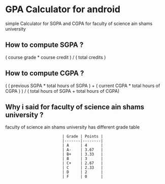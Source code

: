 # GPA Calculator for android
 simple Calculator for SGPA and CGPA for faculty of science ain shams university
 
 ## How to compute SGPA ?
 
  ( course grade * course credit ) / ( total credits )
  
   ## How to compute CGPA ? 
   
   ( ( previous SGPA * total hours of SGPA ) + ( current CGPA * total hours of CGPA ) ) / ( total hours of SGPA + total hours of CGPA)
   
   ## Why i said for faculty of science ain shams university ?
   
   faculty of science ain shams university has different grade table 
   
                             | Grade | Points |
                             |-------|--------|
                             | A     | 4      |
                             | A-    | 3.67   |
                             | B+    | 3.33   |
                             | B     | 3      |
                             | C+    | 2.67   |
                             | C     | 2.33   |
                             | D     | 2      |
                             | F     | 0      |









